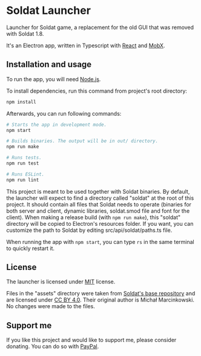 # Soldat Launcher

Launcher for Soldat game, a replacement for the old GUI that was removed with Soldat 1.8.

It's an Electron app, written in Typescript with [React](https://reactjs.org/) and [MobX](https://mobx.js.org).

## Installation and usage

To run the app, you will need [Node.js](https://nodejs.org).

To install dependencies, run this command from project's root directory:
```sh
npm install
```

Afterwards, you can run following commands:
```sh
# Starts the app in development mode.
npm start

# Builds binaries. The output will be in out/ directory.
npm run make

# Runs tests.
npm run test

# Runs ESLint.
npm run lint
```

This project is meant to be used together with Soldat binaries. By default, the launcher will expect to find a directory called "soldat" at the root of this project. It should contain all files that Soldat needs to operate (binaries for both server and client, dynamic libraries, soldat.smod file and font for the client). When making a release build (with ```npm run make```), this "soldat" directory will be copied to Electron's resources folder. If you want, you can customize the path to Soldat by editing src/api/soldat/paths.ts file.

When running the app with ```npm start```, you can type ```rs``` in the same terminal to quickly restart it.

## License
The launcher is licensed under [MIT](./LICENSE) license.

Files in the "assets" directory were taken from [Soldat's base repository](https://github.com/Soldat/base) and are licensed under [CC BY 4.0](https://github.com/Soldat/base/blob/master/LICENSE.md). Their original author is Michał Marcinkowski. No changes were made to the files.

## Support me
If you like this project and would like to support me, please consider donating. You can do so with [PayPal](https://paypal.me/janrozanski).